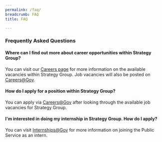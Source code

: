 ```yaml
---
permalink: /faq/
breadcrumb: FAQ
title: FAQ

---
```



### **Frequently Asked Questions**

#### **Where can I find out more about career opportunities within Strategy Group?**

You can visit our [Careers page]({{site.baseurl}}/careers/) for more information on the available vacancies within Strategy Group. Job vacancies will also be posted on [Careers@Gov](http://careers.pageuppeople.com/688/cwlive/en/filter/?=&search-keyword=&brand=strategy%20group&job-mail-subscribe-privacy=agree).

#### **How do I apply for a position within Strategy Group?**

You can apply via [Careers@Gov](http://careers.pageuppeople.com/688/cwlive/en/filter/?=&search-keyword=&brand=strategy%20group&job-mail-subscribe-privacy=agree) after looking through the available job vacancies for Strategy Group.

#### **I'm interested in doing my internship in Strategy Group. How do I apply?**

You can visit [Internships@Gov](https://www.careers.gov.sg/internships@gov) for more information on joining the Public Service as an intern.
